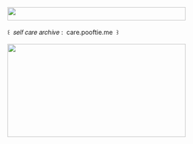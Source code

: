 <img width="400" height="30" src="https://middlepot.com/img/lacey.png">\
  \
 ‌ ‌ ‌ ‌ ‌ ‌ ‌ ‌ ‌ ‌ ‌ ‌꒰ ‌ 𝑠𝑒𝑙𝑓 𝑐𝑎𝑟𝑒 𝑎𝑟𝑐ℎ𝑖𝑣𝑒 : ‌ care.pooftie.me ‌ ꒱\
  \
<img width="400" height="210" src="https://middlepot.com/img/care.jpg">
